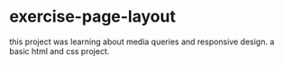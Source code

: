 # exercise-page-layout

this project was learning about media queries and responsive design. a basic html and css project.
